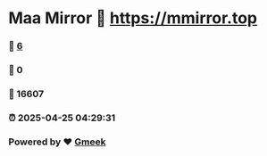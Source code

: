# Maa Mirror :link: https://mmirror.top 
### :page_facing_up: [6](https://mmirror.top/tag.html) 
### :speech_balloon: 0 
### :hibiscus: 16607 
### :alarm_clock: 2025-04-25 04:29:31 
### Powered by :heart: [Gmeek](https://github.com/Meekdai/Gmeek)
